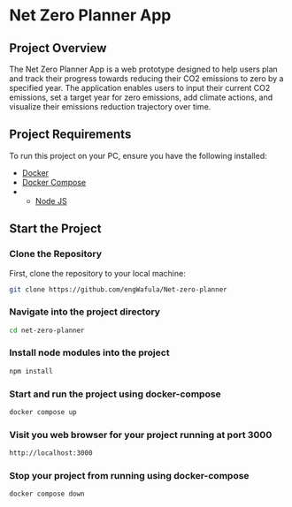 # Net Zero Planner App

## Project Overview
The Net Zero Planner App is a web prototype designed to help users plan and track their progress towards reducing their CO2 emissions to zero by a specified year. The application enables users to input their current CO2 emissions, set a target year for zero emissions, add climate actions, and visualize their emissions reduction trajectory over time.

## Project Requirements
To run this project on your PC, ensure you have the following installed:
- [Docker](https://www.docker.com/)
- [Docker Compose](https://docs.docker.com/compose/)
- - [Node JS](https://nodejs.org/en)

## Start the Project

### Clone the Repository
First, clone the repository to your local machine:
```bash
git clone https://github.com/engWafula/Net-zero-planner
````
### Navigate into the project directory
````bash
cd net-zero-planner
````
### Install node modules into the project
````bash
npm install
````

### Start and run the project using docker-compose
````bash
docker compose up
````
### Visit you web browser for your project running at port 3000
````bash
http://localhost:3000
````
### Stop your project from running using docker-compose
````bash
docker compose down


